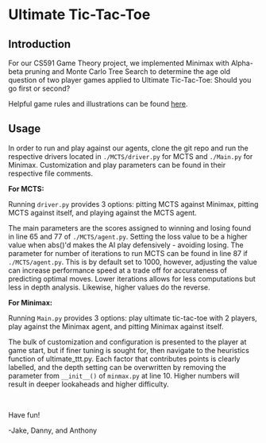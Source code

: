 # Ultimate Tic-Tac-Toe 

## Introduction
For our CS591 Game Theory project, we implemented Minimax with Alpha-beta pruning and Monte Carlo Tree Search to determine the age old question of two player games applied to Ultimate Tic-Tac-Toe: Should you go first or second? 

Helpful game rules and illustrations can be found [here](https://ultimate-t3.herokuapp.com/rules).

## Usage

In order to run and play against our agents, clone the git repo and run the respective drivers located in `./MCTS/driver.py` for MCTS and `./Main.py` for Minimax. Customization and play parameters can be found in their respective file comments.

**For MCTS:**

Running `driver.py` provides 3 options: pitting MCTS against Minimax, pitting MCTS against itself, and playing against the MCTS agent.

The main parameters are the scores assigned to winning and losing found in line 65 and 77 of `./MCTS/agent.py`. Setting the loss value to be a higher value when abs()'d makes the AI play defensively - avoiding losing. The parameter for number of iterations to run MCTS can be found in line 87 if `./MCTS/agent.py`. This is by default set to 1000, however, adjusting the value can increase performance speed at a trade off for accurateness of predicting optimal moves. Lower iterations allows for less computations but less in depth analysis. Likewise, higher values do the reverse.

**For Minimax:**

Running `Main.py` provides 3 options: play ultimate tic-tac-toe with 2 players, play against the Minimax agent, and pitting Minimax against itself.

The bulk of customization and configuration is presented to the player at game start, but if finer tuning is sought for, then navigate to the heuristics function of ultimate_ttt.py. Each factor that contributes points is clearly labelled, and the depth setting can be overwritten by removing the parameter from `__init__()` of `minmax.py` at line 10. Higher numbers will result in deeper lookaheads and higher difficulty.

&nbsp;


Have fun!

-Jake, Danny, and Anthony
